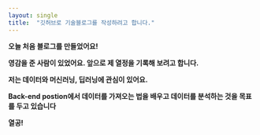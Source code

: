 ```yaml
---
layout: single
title:  "깃허브로 기술블로그를 작성하려고 합니다."
---
```

**오늘 처음 블로그를 만들었어요!**

**영감을 준 사람이 있었어요. 앞으로 제 열정을 기록해 보려고 합니다.**

**저는 데이터와 머신러닝, 딥러닝에 관심이 있어요.**

**Back-end postion에서 데이터를 가져오는 법을 배우고 데이터를 분석하는 것을 목표를 두고 있습니다**

**열공!**











